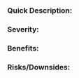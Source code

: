 ### Quick Description:
<!-- Summarize the issue in one line.
E.g. Game needs a function for spawning an Enemy. -->


### Severity:
<!-- How important is this issue and why?
E.g. Very important as spawning Enemies is a core part of the game. -->


### Benefits:
<!-- List the benefits of this feature.
E.g. It would allow Enemies to be spawned and make it easier to test interactions with them. -->


### Risks/Downsides:
<!-- List the risks/downsides of this feature (if applicable).
E.g. Might require restructuring of the Enemy class. -->

